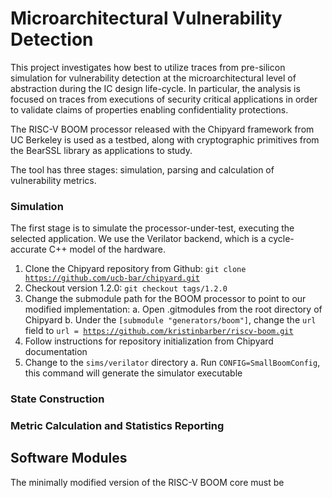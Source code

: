 # Microarchitectural Vulnerability Detection
This project investigates how best to utilize traces from pre-silicon simulation for vulnerability detection at the microarchitectural level of abstraction during the IC design life-cycle.  In particular, the analysis is focused on traces from executions of security critical applications in order to validate claims of properties enabling confidentiality protections.

The RISC-V BOOM processor released with the Chipyard framework from UC Berkeley is used as a testbed, along with cryptographic primitives from the BearSSL library as applications to study.

The tool has three stages: simulation, parsing and calculation of vulnerability metrics.

### Simulation
The first stage is to simulate the processor-under-test, executing the selected application. We use the Verilator backend, which is a cycle-accurate C++ model of the hardware.

1. Clone the Chipyard repository from Github: <code>git clone https://github.com/ucb-bar/chipyard.git</code>
2. Checkout version 1.2.0: <code>git checkout tags/1.2.0</code>
3. Change the submodule path for the BOOM processor to point to our modified implementation:
    a. Open .gitmodules from the root directory of Chipyard
    b. Under the <code>[submodule "generators/boom"]</code>, change the <code>url</code> field to <code>url = https://github.com/kristinbarber/riscv-boom.git</code>
4. Follow instructions for repository initialization from Chipyard documentation
5. Change to the <code>sims/verilator</code> directory
    a. Run <code>CONFIG=SmallBoomConfig</code>, this command will generate the simulator executable

### State Construction
### Metric Calculation and Statistics Reporting

## Software Modules

The minimally modified version of the RISC-V BOOM core must be 
